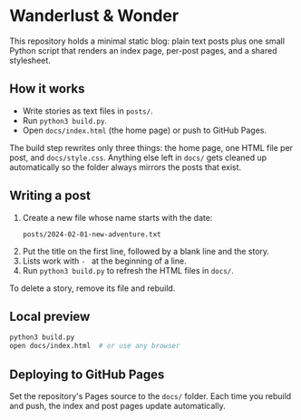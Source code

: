 # Wanderlust & Wonder

This repository holds a minimal static blog: plain text posts plus one small Python script that renders an index page, per-post pages, and a shared stylesheet.

## How it works

- Write stories as text files in `posts/`.
- Run `python3 build.py`.
- Open `docs/index.html` (the home page) or push to GitHub Pages.

The build step rewrites only three things: the home page, one HTML file per post, and `docs/style.css`.
Anything else left in `docs/` gets cleaned up automatically so the folder always mirrors the posts that exist.

## Writing a post

1. Create a new file whose name starts with the date:
   ```
   posts/2024-02-01-new-adventure.txt
   ```
2. Put the title on the first line, followed by a blank line and the story.
3. Lists work with `- ` at the beginning of a line.
4. Run `python3 build.py` to refresh the HTML files in `docs/`.

To delete a story, remove its file and rebuild.

## Local preview

```bash
python3 build.py
open docs/index.html  # or use any browser
```

## Deploying to GitHub Pages

Set the repository's Pages source to the `docs/` folder. Each time you rebuild and push, the index and post pages update automatically.
